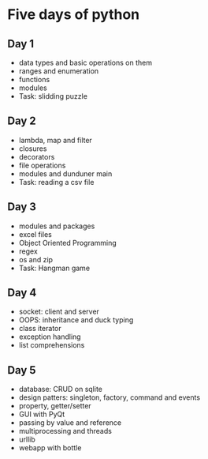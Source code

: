 # Five days of python



## Day 1
- data types and basic operations on them
- ranges and enumeration
- functions
- modules
- Task: slidding puzzle

## Day 2
- lambda, map and filter
- closures
- decorators
- file operations
- modules and dunduner main
- Task: reading a csv file

## Day 3
- modules and packages
- excel files
- Object Oriented Programming
- regex
- os and zip
- Task: Hangman game

## Day 4
- socket: client and server
- OOPS: inheritance and duck typing
- class iterator
- exception handling
- list comprehensions

## Day 5
- database: CRUD on sqlite
- design patters: singleton, factory, command and events
- property, getter/setter
- GUI with PyQt
- passing by value and reference
- multiprocessing and threads
- urllib
- webapp with bottle

